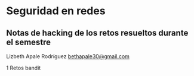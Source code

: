 # Seguridad en redes
## Notas de hacking de los retos resueltos durante el semestre

Lizbeth Apale Rodríguez
bethapale30@gmail.com

1 Retos bandit